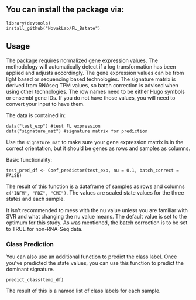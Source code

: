## You can install the package via:

	library(devtools)
	install_github("NovakLab/FL_Bstate")

## Usage
The package requires normalized gene expression values. The methodology will automatically detect if a log transformation has been applied and adjusts accordingly. The gene expression values can be from light based or sequencing based technologies. The signature matrix is derived from RNAseq TPM values, so batch correction is advised when using other technologies. The row names need to be either Hugo symbols or ensembl gene IDs. If you do not have those values, you will need to convert your input to have them.  

The data is contained in:
  
	data("test_exp") #test FL expression
	data("signature_mat") #signature matrix for prediction  
Use the `signature_mat` to make sure your gene expression matrix is in the correct orientation, but it should be genes as rows and samples as columns.  

 	

Basic functionality:  

	test_pred_df <- Coef_predictor(test_exp, nu = 0.1, batch_correct = FALSE)  

The result of this function is a dataframe of samples as rows and columns `c("INFM", "PDZ", "CMI")`. The values are scaled state values for the three states and each sample.  
	
It isn't recommended to mess with the nu value unless you are familiar with SVR and what changing the nu value means. The default value is set to the optimum for this study. As was mentioned, the batch correction is to be set to TRUE for non-RNA-Seq data.

### Class Prediction
You can also use an additional function to predict the class label. Once you've predicted the state values, you can use this function to predict the dominant signature.

	predict_class(temp_df)

The result of this is a named list of class labels for each sample.
